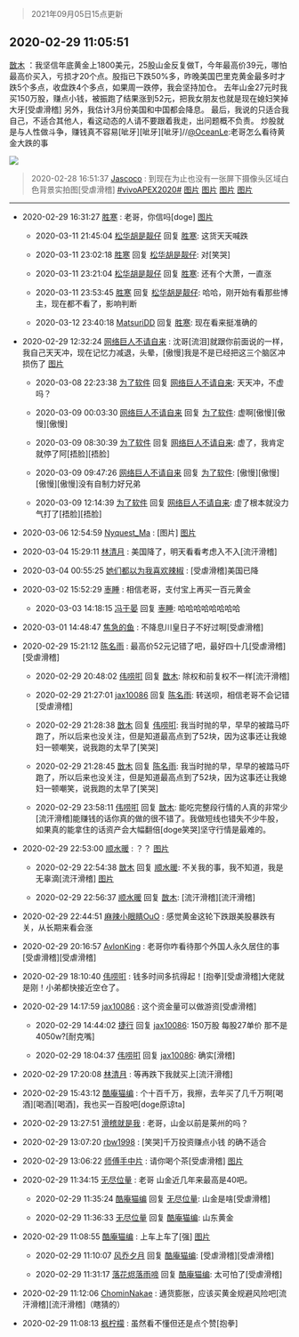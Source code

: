 > 2021年09月05日15点更新
<link rel="stylesheet" href="https://cdn.jsdelivr.net/gh/taotie6/sampleJSON@main/css/photo_show.css">


 ## 2020-02-29 11:05:51 

 [㪚木](https://www.coolapk.com/feed/16872189?shareKey=ODZkMTI2ZTMwNGYyNjEzMTc1Mzk~) ：我坚信年底黄金上1800美元，25股山金反复做T，今年最高价39元，哪怕最高价买入，亏损才20个点。股指已下跌50%多，昨晚美国巴里克黄金最多时才跌5个多点，收盘跌4个多点，如果周一跌停，我会坚持加仓。
去年山金27元时我买150万股，赚点小钱，被振跑了结果涨到52元<!--break-->，把我女朋友也就是现在媳妇笑掉大牙[受虐滑稽]
另外，我估计3月份美国和中国都会降息。
最后，我说的只适合我自己，不适合其他人，看这动态的人请不要跟着我走，出问题概不负责。
炒股就是与人性做斗争，赚钱真不容易[呲牙][呲牙][呲牙]//<a class="feed-link-uname" href="/u/OceanLe">@OceanLe</a>:老哥怎么看待黄金大跌的事 

<div class="album">
<img class="img-item" src="http://image.coolapk.com/feed/2019/0907/09/1081091_06399396_0121_1252@450x252.gif" />
</div>

> 2020-02-28 16:51:37 
> [Jascoco](https://www.coolapk.com/feed/16854148?shareKey=NDgxNTJkZTQxYjI4NjEzMTc1Mzk~) : 到现在为止也没有一张屏下摄像头区域白色背景实拍图[受虐滑稽] <a class="feed-link-tag" href="/t/vivoAPEX2020?type=0">#vivoAPEX2020#</a> 
[图片](http://image.coolapk.com/feed/2020/0228/16/709127_7caa3f56_9895_5898@1080x2340.jpeg)
[图片](http://image.coolapk.com/feed/2020/0228/16/709127_337883f5_9895_59@1080x2340.jpeg)
[图片](http://image.coolapk.com/feed/2020/0228/16/709127_5f74792d_9895_5901@1080x2340.jpeg)
[图片](http://image.coolapk.com/feed/2020/0228/16/709127_71eaff7f_9895_5903@1080x2340.jpeg)

 ------- 

- 2020-02-29 16:31:27 [胜寒](uid=621479) : 老哥，你信吗[doge] [图片](http://image.coolapk.com/feed/2020/0229/16/621479_a9517a4f_5085_5211@1080x1920.jpeg)

    - 2020-03-11 21:45:04 [松华胡是靓仔](uid=692318) 回复 [胜寒](uid=621479): 这货天天喊跌 

    - 2020-03-11 23:02:18 [胜寒](uid=621479) 回复 [松华胡是靓仔](uid=692318): 对[笑哭] 

    - 2020-03-11 23:21:04 [松华胡是靓仔](uid=692318) 回复 [胜寒](uid=621479): 还有个大萧，一直涨 

    - 2020-03-11 23:53:45 [胜寒](uid=621479) 回复 [松华胡是靓仔](uid=692318): 哈哈，刚开始有看那些博主，现在都不看了，影响判断 

    - 2020-03-12 23:40:18 [MatsuriDD](uid=543264) 回复 [胜寒](uid=621479): 现在看来挺准确的 

- 2020-02-29 12:32:24 [网络巨人不请自来](uid=3326771) : 沈哥[流泪]就跟你前面说的一样，我自己天天冲，现在记忆力减退，头晕，[傲慢]我是不是已经把这三个脑区冲损伤了 [图片](http://image.coolapk.com/feed/2020/0229/12/3326771_be53f889_0743_2371@1080x973.jpeg)

    - 2020-03-08 22:23:38 [为了软件](uid=2085353) 回复 [网络巨人不请自来](uid=3326771): 天天冲，不虚吗？ 

    - 2020-03-09 00:03:30 [网络巨人不请自来](uid=3326771) 回复 [为了软件](uid=2085353): 虚啊[傲慢][傲慢][傲慢] 

    - 2020-03-09 08:30:39 [为了软件](uid=2085353) 回复 [网络巨人不请自来](uid=3326771): 虚了，我肯定就停了阿[捂脸][捂脸] 

    - 2020-03-09 09:47:26 [网络巨人不请自来](uid=3326771) 回复 [为了软件](uid=2085353): [傲慢][傲慢][傲慢][傲慢]没有自制力好兄弟 

    - 2020-03-09 12:14:39 [为了软件](uid=2085353) 回复 [网络巨人不请自来](uid=3326771): 虚了根本就没力气打了[捂脸][捂脸] 

- 2020-03-06 12:54:59 [Nyquest_Ma](uid=3137495) : [图片] [图片](http://image.coolapk.com/feed/2020/0306/12/3137495_e3a4d53d_0498_2151@1080x2340.jpeg)

- 2020-03-04 15:29:11 [林清月](uid=3083763) : 美国降了，明天看看考虑入不入[流汗滑稽] 

- 2020-03-04 00:55:25 [她们都以为我喜欢辣椒](uid=964816) : [受虐滑稽]美国已降 

- 2020-03-02 15:52:29 [栆睡](uid=2246713) : 相信老哥，支付宝上再买一百元黄金 

    - 2020-03-03 14:18:15 [冯于晏](uid=2980763) 回复 [栆睡](uid=2246713): 哈哈哈哈哈哈哈哈 

- 2020-03-01 14:48:47 [焦急的鱼](uid=1066955) : 不降息川皇日子不好过啊[受虐滑稽] 

- 2020-02-29 15:21:12 [陈名雨](uid=940131) : 最高价52元记错了吧，最好四十几[受虐滑稽][受虐滑稽] 

    - 2020-02-29 20:48:02 [伟唠咑](uid=488448) 回复 [㪚木](uid=1081091): 除权和前复权不一样[流汗滑稽] 

    - 2020-02-29 21:27:01 [jax10086](uid=797822) 回复 [陈名雨](uid=940131): 转送呗，相信老哥不会记错[受虐滑稽] 

    - 2020-02-29 21:28:38 [㪚木](uid=1081091) 回复 [伟唠咑](uid=488448): 我当时抛的早，早早的被踏马吓跑了，所以后来也没关注，但是知道最高点到了52块，因为这事还让我媳妇一顿嘲笑，说我跑的太早了[笑哭] 

    - 2020-02-29 21:28:45 [㪚木](uid=1081091) 回复 [陈名雨](uid=940131): 我当时抛的早，早早的被踏马吓跑了，所以后来也没关注，但是知道最高点到了52块，因为这事还让我媳妇一顿嘲笑，说我跑的太早了[笑哭] 

    - 2020-02-29 23:58:11 [伟唠咑](uid=488448) 回复 [㪚木](uid=1081091): 能吃完整段行情的人真的非常少[流汗滑稽]能赚钱的话你真的做的很不错了。我做短线也错失不少牛股，如果真的能拿住的话资产会大幅翻倍[doge笑哭]坚守行情是最难的。 

- 2020-02-29 22:53:00 [顺水暖](uid=2030768) : ？？ [图片](http://image.coolapk.com/feed/2020/0229/22/2030768_fef675b3_7974_7225@1080x2244.jpeg)

    - 2020-02-29 22:54:38 [㪚木](uid=1081091) 回复 [顺水暖](uid=2030768): 不关我的事，我不知道，我是无辜滴[流汗滑稽] [图片](http://image.coolapk.com/feed/2020/0229/22/1081091_ecd08a44_8077_0767@1080x778.jpeg)

    - 2020-02-29 22:56:37 [顺水暖](uid=2030768) 回复 [㪚木](uid=1081091): [流汗滑稽][流汗滑稽] 

- 2020-02-29 22:44:51 [麻辣小眼睛OuO](uid=499955) : 感觉黄金这轮下跌跟美股暴跌有关，从长期来看会涨 

- 2020-02-29 20:16:57 [AvlonKing](uid=964891) : 老哥你咋看待那个外国人永久居住的事[受虐滑稽][受虐滑稽] 

- 2020-02-29 18:10:40 [伟唠咑](uid=488448) : 钱多时间多抗得起！[抱拳][受虐滑稽]大佬就是刚！小弟都快接近空仓了。 

- 2020-02-29 14:17:59 [jax10086](uid=797822) : 这个资金量可以做游资[受虐滑稽] 

    - 2020-02-29 14:44:02 [捷行](uid=1629443) 回复 [jax10086](uid=797822): 150万股   每股27单价   那不是4050w?[耐克嘴] 

    - 2020-02-29 18:04:37 [伟唠咑](uid=488448) 回复 [jax10086](uid=797822): 确实[滑稽] 

- 2020-02-29 17:20:08 [林清月](uid=3083763) : 等再跌下我就买上[流汗滑稽] 

- 2020-02-29 15:43:12 [酷庵猫编](uid=1755356) : 个十百千万，我擦，去年买了几千万啊[喝酒][喝酒][喝酒]，我也买一百股吧[doge原谅ta] 

- 2020-02-29 13:27:51 [滑稽就是我](uid=1648504) : 老哥，山金以前是莱州的吗？ 

- 2020-02-29 13:07:20 [rbw1998](uid=602980) : [笑哭]千万投资赚点小钱    的确不适合 

- 2020-02-29 13:06:22 [师傅手中片](uid=1467971) : 请你喝个茶[受虐滑稽] [图片](http://image.coolapk.com/feed/2020/0229/13/1467971_56339ab6_2779_5898@466x368.jpeg)

- 2020-02-29 11:34:15 [无尽位量](uid=984244) : 老哥 山金近几年来最高是40吧。 

    - 2020-02-29 11:35:24 [酷庵猫编](uid=1755356) 回复 [无尽位量](uid=984244): 山金是啥[受虐滑稽] 

    - 2020-02-29 11:36:33 [无尽位量](uid=984244) 回复 [酷庵猫编](uid=1755356): 山东黄金 

- 2020-02-29 11:08:55 [酷庵猫编](uid=1755356) : 上车上车了[强] [图片](http://image.coolapk.com/feed/2020/0228/13/1755356_dc85b50e_8448_0659@395x879.jpeg)

    - 2020-02-29 11:10:07 [风乔夕月](uid=2725527) 回复 [酷庵猫编](uid=1755356): [受虐滑稽][受虐滑稽] 

    - 2020-02-29 11:31:17 [落花烬落雨啼](uid=1966083) 回复 [酷庵猫编](uid=1755356): 太可怕了[受虐滑稽] 

- 2020-02-29 11:12:06 [ChominNakae](uid=1119358) : 通货膨胀，应该买黄金规避风险吧[流汗滑稽][流汗滑稽]（瞎猜的） 

- 2020-02-29 11:08:13 [枫柠檬](uid=482620) : 虽然看不懂但还是点个赞[抱拳] 


